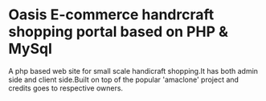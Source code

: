 # Oasis E-commerce handrcraft shopping portal based on PHP & MySql
A php based web site for small scale handicraft shopping.It has both admin side and client side.Built on top of the popular 'amaclone' project and credits goes to respective owners. 
